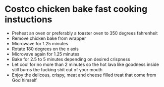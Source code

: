 # Costco chicken bake fast cooking instuctions
- Preheat an oven or preferably a toaster oven to 350 degrees fahrenheit
- Remove chicken bake from wrapper
- Microwave for 1.25 minutes
- Rotate 180 degrees on the x axis
- Microvave again for 1.25 minutes
- Bake for 2.5 to 5 minutes depending on desired crispness
- Let cool for no more than 2 minutes so the hot lava like goodness inside still burns the fucking shit out of your mouth
- Enjoy the delicous, crispy, meat and cheese filled treat that come from God himself
